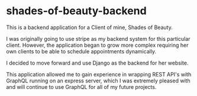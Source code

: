 # shades-of-beauty-backend
This is a backend application for a Client of mine, Shades of Beauty. 

I was originally going to use stripe as my backend system for this particular
client. However, the application began to grow more complex requiring her own clients to be able to schedule appointments
dynamically. 

I decided to move forward and use Django as the backend for her website.

This application allowed me to gain experience in wrapping REST API's with GraphQL running on an express server, which I was
extremely pleased with and will continue to use GraphQL for all of my future projects. 
